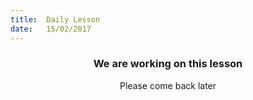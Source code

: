 ```yaml
---
title:  Daily Lesson
date:   15/02/2017
---
```


### <center>We are working on this lesson</center>
<center>Please come back later</center>
